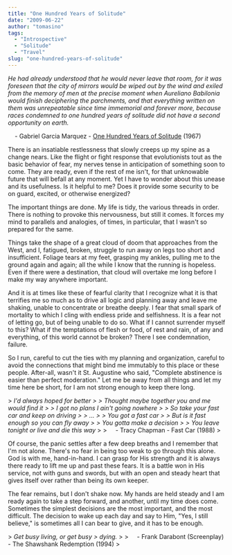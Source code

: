 ```yaml
---
title: "One Hundred Years of Solitude"
date: "2009-06-22"
author: "tomasino"
tags:
  - "Introspective"
  - "Solitude"
  - "Travel"
slug: "one-hundred-years-of-solitude"
---
```


<span style="font-style:italic;">He had already understood that he would
never leave that room, for it was foreseen that the city of mirrors
would be wiped out by the wind and exiled from the memory of men at the
precise moment when Aureliano Babilonia would finish deciphering the
parchments, and that everything written on them was unrepeatable since
time immemorial and forever more, because races condemned to one hundred
years of solitude did not have a second opportunity on earth.</span>

    - Gabriel Garcia Marquez - [One Hundred Years of Solitude][] (1967)

There is an insatiable restlessness that slowly creeps up my spine as a
change nears. Like the flight or fight response that evolutionists tout
as the basic behavior of fear, my nerves tense in anticipation of
something soon to come. They are ready, even if the rest of me isn't,
for that unknowable future that will befall at any moment. Yet I have to
wonder about this unease and its usefulness. Is it helpful to me? Does
it provide some security to be on guard, excited, or otherwise
energized?

The important things are done. My life is tidy, the various threads in
order. There is nothing to provoke this nervousness, but still it comes.
It forces my mind to parallels and analogies, of times, in particular,
that I wasn't so prepared for the same.

Things take the shape of a great cloud of doom that approaches from the
West, and I, fatigued, broken, struggle to run away on legs too short
and insufficient. Foliage tears at my feet, grasping my ankles, pulling
me to the ground again and again; all the while I know that the running
is hopeless. Even if there were a destination, that cloud will overtake
me long before I make my way anywhere important.

And it is at times like these of fearful clarity that I recognize what
it is that terrifies me so much as to drive all logic and planning away
and leave me shaking, unable to concentrate or breathe deeply. I fear
that small spark of mortality to which I cling with endless pride and
selfishness. It is a fear not of letting go, but of being unable to do
so. What if I cannot surrender myself to this? What if the temptations
of flesh or food, of rest and rain, of any and everything, of this world
cannot be broken? There I see condemnation, failure.

So I run, careful to cut the ties with my planning and organization,
careful to avoid the connections that might bind me immutably to this
place or these people. After-all, wasn't it St. Augustine who said,
"Complete abstinence is easier than perfect moderation." Let me be away
from all things and let my time here be short, for I am not strong
enough to keep there long.

<p>
> <span style="font-style: italic;">I'd always hoped for better
>
>  Thought maybe together you and me would find it
>
>  I got no plans I ain't going nowhere
>
>  So take your fast car and keep on driving
>
>  ...
>
>  You got a fast car
>
>  But is it fast enough so you can fly away
>
>  You gotta make a decision
>
>  You leave tonight or live and die this way</span>
>
>      - Tracy Chapman - Fast Car (1988)
> </p>

Of course, the panic settles after a few deep breaths and I remember
that I'm not alone. There's no fear in being too weak to go through this
alone. God is with me, hand-in-hand. I can grasp for His strength and it
is always there ready to lift me up and past these fears. It is a battle
won in His service, not with guns and swords, but with an open and
steady heart that gives itself over rather than being its own keeper.

The fear remains, but I don't shake now. My hands are held steady and I
am ready again to take a step forward, and another, until my time does
come. Sometimes the simplest decisions are the most important, and the
most difficult. The decision to wake up each day and say to Him, "Yes, I
still believe," is sometimes all I can bear to give, and it has to be
enough.

<p>
> <span style="font-style: italic;">Get busy living, or get busy
> dying.</span>
>
>      - Frank Darabont (Screenplay) - The Shawshank Redemption (1994)
> </p>

  [One Hundred Years of Solitude]: https://books.google.com/books?id=J1ZFyiRPG0cC&lpg=PP1&dq=One%20Hundred%20Years%20of%20Solitude&pg=PP1
